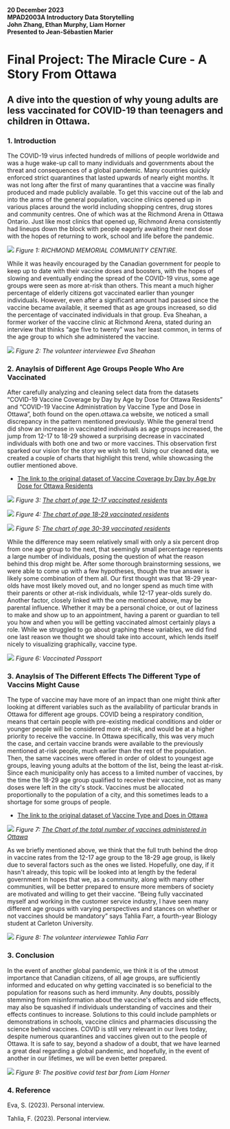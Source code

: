 **20 December 2023**<br>
**MPAD2003A Introductory Data Storytelling**<br>
**John Zhang, Ethan Murphy, Liam Horner**<br>
**Presented to Jean-Sébastien Marier**<br>
  
# Final Project: The Miracle Cure - A Story From Ottawa
  
## A dive into the question of why young adults are less vaccinated for COVID-19 than teenagers and children in Ottawa.
  
### 1. Introduction
  
The COVID-19 virus infected hundreds of millions of people worldwide and was a huge wake-up call to many individuals and governments about the threat and consequences of a global pandemic. Many countries quickly enforced strict quarantines that lasted upwards of nearly eight months. It was not long after the first of many quarantines that a vaccine was finally produced and made publicly available. To get this vaccine out of the lab and into the arms of the general population, vaccine clinics opened up in various places around the world including shopping centres, drug stores and community centres. One of which was at the Richmond Arena in Ottawa Ontario. Just like most clinics that opened up, Richmond Arena consistently had lineups down the block with people eagerly awaiting their next dose with the hopes of returning to work, school and life before the pandemic. 
  
![](Picture1.png )
*Figure 1: RICHMOND MEMORIAL COMMUNITY CENTIRE.*
  
While it was heavily encouraged by the Canadian government for people to keep up to date with their vaccine doses and boosters, with the hopes of slowing and eventually ending the spread of the COVID-19 virus, some age groups were seen as more at-risk than others. This meant a much higher percentage of elderly citizens got vaccinated earlier than younger individuals. However, even after a significant amount had passed since the vaccine became available, it seemed that as age groups increased, so did the percentage of vaccinated individuals in that group. Eva Sheahan, a former worker of the vaccine clinic at Richmond Arena, stated during an interview that thinks “age five to twenty” was her least common, in terms of the age group to which she administered the vaccine.
  
![](Picture2.png )
*Figure 2: The volunteer interviewee Eva Sheahan*
  
### 2. Anaylsis of Different Age Groups People Who Are Vaccinated
  
After carefully analyzing and cleaning select data from the datasets “COVID-19 Vaccine Coverage by Day by Age by Dose for Ottawa Residents” and “COVID-19 Vaccine Administration by Vaccine Type and Dose in Ottawa”, both found on the open.ottawa.ca website, we noticed a small discrepancy in the pattern mentioned previously. While the general trend did show an increase in vaccinated individuals as age groups increased, the jump from 12-17 to 18-29 showed a surprising decrease in vaccinated individuals with both one and two or more vaccines. This observation first sparked our vision for the story we wish to tell. Using our cleaned data, we created a couple of charts that highlight this trend, while showcasing the outlier mentioned above.
  
* [The link to the original dataset of Vaccine Coverage by Day by Age by Dose for Ottawa Residents](https://open.ottawa.ca/datasets/ottawa::covid-19-vaccine-coverage-by-day-by-age-by-dose-for-ottawa-residents/explore )
  
![](Picture3.png )
*Figure 3: [The chart of age 12-17 vaccinated residents](https://datawrapper.dwcdn.net/Wugf0/1/ )*
  
![](Picture4.png )
*Figure 4: [The chart of age 18-29 vaccinated residents](https://datawrapper.dwcdn.net/wah0D/1/ )*
  
![](Picture5.png )
*Figure 5: [The chart of age 30-39 vaccinated residents](https://datawrapper.dwcdn.net/O1Vc2/1/ )*
  
  
While the difference may seem relatively small with only a six percent drop from one age group to the next, that seemingly small percentage represents a large number of individuals, posing the question of what the reason behind this drop might be. After some thorough brainstorming sessions, we were able to come up with a few hypotheses, though the true answer is likely some combination of them all. Our first thought was that 18-29 year-olds have most likely moved out, and no longer spend as much time with their parents or other at-risk individuals, while 12-17 year-olds surely do. Another factor, closely linked with the one mentioned above, may be parental influence. Whether it may be a personal choice, or out of laziness to make and show up to an appointment, having a parent or guardian to tell you how and when you will be getting vaccinated almost certainly plays a role. While we struggled to go about graphing these variables, we did find one last reason we thought we should take into account, which lends itself nicely to visualizing graphically, vaccine type.
  
![](Picture6.png )
*Figure 6: Vaccinated Passport*
  
### 3. Anaylsis of The Different Effects The  Different Type of Vaccins Might Cause
  
The type of vaccine may have more of an impact than one might think after looking at different variables such as the availability of particular brands in Ottawa for different age groups. COVID being a respiratory condition, means that certain people with pre-existing medical conditions and older or younger people will be considered more at-risk, and would be at a higher priority to receive the vaccine. In Ottawa specifically, this was very much the case, and certain vaccine brands were available to the previously mentioned at-risk people, much earlier than the rest of the population. Then, the same vaccines were offered in order of oldest to youngest age groups, leaving young adults at the bottom of the list, being the least at-risk. Since each municipality only has access to a limited number of vaccines, by the time the 18-29 age group qualified to receive their vaccine, not as many doses were left in the city's stock. Vaccines must be allocated proportionally to the population of a city, and this sometimes leads to a shortage for some groups of people.
  
* [The link to the original dataset of Vaccine Type and Does in Ottawa](https://open.ottawa.ca/datasets/ottawa::covid-19-vaccine-administration-by-vaccine-type-and-dose-in-ottawa/explore )
  
![](Picture7.png )
*Figure 7: [The Chart of the total number of vaccines administered in Ottawa](https://datawrapper.dwcdn.net/IYijQ/6/ )*
  
As we briefly mentioned above, we think that the full truth behind the drop in vaccine rates from the 12-17 age group to the 18-29 age group, is likely due to several factors such as the ones we listed. Hopefully, one day, if it hasn't already, this topic will be looked into at length by the federal government in hopes that we, as a community, along with many other communities, will be better prepared to ensure more members of society are motivated and willing to get their vaccine. “Being fully vaccinated myself and working in the customer service industry, I have seen many different age groups with varying perspectives and stances on whether or not vaccines should be mandatory” says Tahlia Farr, a fourth-year Biology student at Carleton University.
  
![](Picture8.png )
*Figure 8: The volunteer interviewee Tahlia Farr*
  
### 3. Conclusion
  
In the event of another global pandemic, we think it is of the utmost importance that Canadian citizens, of all age groups, are sufficiently informed and educated on why getting vaccinated is so beneficial to the population for reasons such as herd immunity. Any doubts, possibly stemming from misinformation about the vaccine's effects and side effects, may also be squashed if individuals understanding of vaccines and their effects continues to increase. Solutions to this could include pamphlets or demonstrations in schools, vaccine clinics and pharmacies discussing the science behind vaccines. COVID is still very relevant in our lives today, despite numerous quarantines and vaccines given out to the people of Ottawa. It is safe to say, beyond a shadow of a doubt, that we have learned a great deal regarding a global pandemic, and hopefully, in the event of another in our lifetimes, we will be even better prepared.
  
![](Picture9.png )
*Figure 9: The positive covid test bar from Liam Horner*
  
### 4. Reference
  
Eva, S. (2023). Personal interview.
  
Tahlia, F. (2023). Personal interview.
  